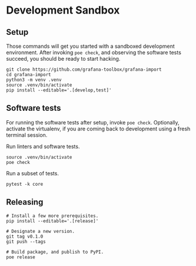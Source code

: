 # Development Sandbox


## Setup
Those commands will get you started with a sandboxed development environment.
After invoking `poe check`, and observing the software tests succeed, you
should be ready to start hacking.

```shell
git clone https://github.com/grafana-toolbox/grafana-import
cd grafana-import
python3 -m venv .venv
source .venv/bin/activate
pip install --editable='.[develop,test]'
```


## Software tests

For running the software tests after setup, invoke `poe check`.
Optionally, activate the virtualenv, if you are coming back to
development using a fresh terminal session.

Run linters and software tests.
```shell
source .venv/bin/activate
poe check
```

Run a subset of tests.
```shell
pytest -k core 
```


## Releasing

```shell
# Install a few more prerequisites.
pip install --editable='.[release]'

# Designate a new version.
git tag v0.1.0
git push --tags

# Build package, and publish to PyPI.
poe release
```
